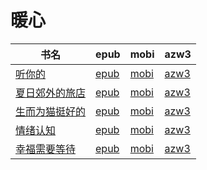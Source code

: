 # 暖心

| 书名 | epub | mobi | azw3 |
| --- | --- | --- | --- |
| [听你的](http://ct.dalanmei.com/f/31084289-572115001-0c9858) | [epub](http://ct.dalanmei.com/f/31084289-572115001-0c9858) | [mobi](http://ct.dalanmei.com/f/31084289-571710157-d8c43d) | [azw3](http://ct.dalanmei.com/f/31084289-572135594-8ae162) |
| [夏日郊外的旅店](http://ct.dalanmei.com/f/31084289-571884261-a383d7) | [epub](http://ct.dalanmei.com/f/31084289-571884261-a383d7) | [mobi](http://ct.dalanmei.com/f/31084289-571553380-bafcdc) | [azw3](http://ct.dalanmei.com/f/31084289-572202742-65002c) |
| [生而为猫挺好的](http://ct.dalanmei.com/f/31084289-571736358-2e494c) | [epub](http://ct.dalanmei.com/f/31084289-571736358-2e494c) | [mobi](http://ct.dalanmei.com/f/31084289-571606960-d9476c) | [azw3](http://ct.dalanmei.com/f/31084289-571914661-dd5c13) |
| [情绪认知](http://ct.dalanmei.com/f/31084289-571737180-1b6dda) | [epub](http://ct.dalanmei.com/f/31084289-571737180-1b6dda) | [mobi](http://ct.dalanmei.com/f/31084289-571604926-370772) | [azw3](http://ct.dalanmei.com/f/31084289-571916259-56bed1) |
| [幸福需要等待](http://ct.dalanmei.com/f/31084289-571776701-f92eaa) | [epub](http://ct.dalanmei.com/f/31084289-571776701-f92eaa) | [mobi](http://ct.dalanmei.com/f/31084289-571512712-889a61) | [azw3](http://ct.dalanmei.com/f/31084289-571922327-cab2dc) |
